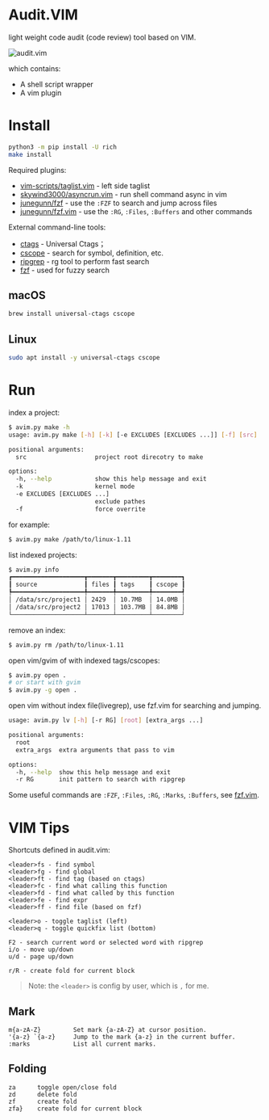 # Audit.VIM

light weight code audit (code review) tool based on VIM.

![audit.vim](https://img-blog.csdnimg.cn/direct/10717e760e96410b93c1cf02269f8c56.png)

which contains:

- A shell script wrapper
- A vim plugin

# Install

```sh
python3 -m pip install -U rich
make install
```

Required plugins:

- [vim-scripts/taglist.vim](https://www.vim.org/scripts/script.php?script_id=273) - left side taglist
- [skywind3000/asyncrun.vim](https://github.com/skywind3000/asyncrun.vim) - run shell command async in vim
- [junegunn/fzf][fzf] - use the `:FZF` to search and jump across files
- [junegunn/fzf.vim][fzf.vim] - use the `:RG`, `:Files`, `:Buffers` and other commands

External command-line tools:

- [ctags](https://github.com/universal-ctags/ctags) - Universal Ctags；
- [cscope](https://cscope.sourceforge.net/) - search for symbol, definition, etc.
- [ripgrep](https://github.com/BurntSushi/ripgrep) - rg tool to perform fast search
- [fzf][fzf] - used for fuzzy search

## macOS

```sh
brew install universal-ctags cscope
```

## Linux

```sh
sudo apt install -y universal-ctags cscope
```

# Run

index a project:
```sh
$ avim.py make -h
usage: avim.py make [-h] [-k] [-e EXCLUDES [EXCLUDES ...]] [-f] [src]

positional arguments:
  src                   project root direcotry to make

options:
  -h, --help            show this help message and exit
  -k                    kernel mode
  -e EXCLUDES [EXCLUDES ...]
                        exclude pathes
  -f                    force overrite
```

for example:
```sh
$ avim.py make /path/to/linux-1.11
```

list indexed projects:
```sh
$ avim.py info
┏━━━━━━━━━━━━━━━━━━━━┳━━━━━━━┳━━━━━━━━━┳━━━━━━━━┓
┃ source             ┃ files ┃ tags    ┃ cscope ┃
┡━━━━━━━━━━━━━━━━━━━━╇━━━━━━━╇━━━━━━━━━╇━━━━━━━━┩
│ /data/src/project1 │ 2429  │ 10.7MB  │ 14.0MB │
│ /data/src/project2 │ 17013 │ 103.7MB │ 84.8MB │
└────────────────────┴───────┴─────────┴────────┘
```

remove an index:
```sh
$ avim.py rm /path/to/linux-1.11
```

open vim/gvim of with indexed tags/cscopes:
```sh
$ avim.py open .
# or start with gvim
$ avim.py -g open .
```

open vim without index file(livegrep), use fzf.vim for searching and jumping.
```sh
usage: avim.py lv [-h] [-r RG] [root] [extra_args ...]

positional arguments:
  root
  extra_args  extra arguments that pass to vim

options:
  -h, --help  show this help message and exit
  -r RG       init pattern to search with ripgrep

```

Some useful commands are `:FZF`, `:Files`, `:RG`, `:Marks`, `:Buffers`, see [fzf.vim][fzf.vim].

# VIM Tips

Shortcuts defined in audit.vim:

```
<leader>fs - find symbol
<leader>fg - find global
<leader>ft - find tag (based on ctags)
<leader>fc - find what calling this function
<leader>fd - find what called by this function
<leader>fe - find expr
<leader>ff - find file (based on fzf)

<leader>o - toggle taglist (left)
<leader>q - toggle quickfix list (bottom)

F2 - search current word or selected word with ripgrep
i/o - move up/down
u/d - page up/down

r/R - create fold for current block
```

> Note: the `<leader>` is config by user, which is `,` for me.

## Mark

```
m{a-zA-Z}         Set mark {a-zA-Z} at cursor position.
'{a-z} `{a-z}     Jump to the mark {a-z} in the current buffer.
:marks            List all current marks.
```

## Folding

```
za      toggle open/close fold
zd      delete fold
zf      create fold
zfa}    create fold for current block
```


[fzf]: https://github.com/junegunn/fzf
[fzf.vim]: https://github.com/junegunn/fzf.vim
